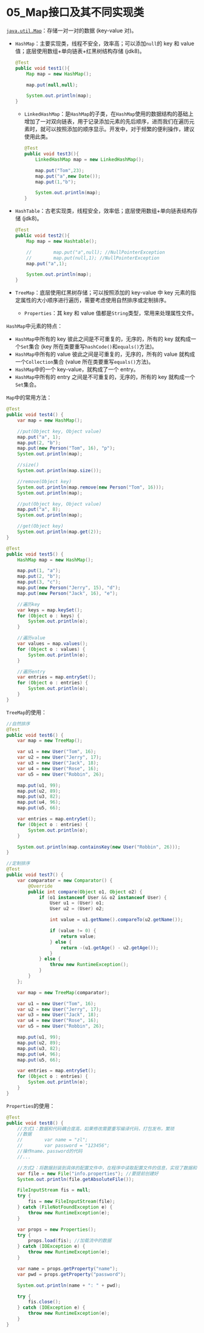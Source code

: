# 05_Map接口及其不同实现类

[`java.util.Map`](https://docs.oracle.com/javase/8/docs/api/java/util/Map.html)：存储一对一对的数据 (key-value 对)。

- `HashMap`：主要实现类，线程不安全，效率高；可以添加`null`的 key 和 value 值；底层使用数组+单向链表+红黑树结构存储 (jdk8)。

  ```java
  @Test
  public void test1(){
      Map map = new HashMap();
  
      map.put(null,null);
  
      System.out.println(map);
  }
  ```

  - `LinkedHashMap`：是`HashMap`的子类，在`HashMap`使用的数据结构的基础上增加了一对双向链表，用于记录添加元素的先后顺序，进而我们在遍历元素时，就可以按照添加的顺序显示。开发中，对于频繁的便利操作，建议使用此类。

    ```java
    @Test
    public void test3(){
        LinkedHashMap map = new LinkedHashMap();
    
        map.put("Tom",23);
        map.put("a",new Date());
        map.put(1,"b");
    
        System.out.println(map);
    }
    ```

- `HashTable`：古老实现类，线程安全，效率低；底层使用数组+单向链表结构存储 (jdk8)。

  ```java
  @Test
  public void test2(){
      Map map = new Hashtable();
  
      //        map.put("a",null); //NullPointerException
      //        map.put(null,1); //NullPointerException
      map.put("a",1);
  
      System.out.println(map);
  }
  ```

- `TreeMap`：底层使用红黑树存储；可以按照添加的 key-value 中 key 元素的指定属性的大小顺序进行遍历，需要考虑使用自然排序或定制排序。

  - `Properties`：其 key 和 value 值都是`String`类型，常用来处理属性文件。

`HashMap`中元素的特点：

- `HashMap`中所有的 key 彼此之间是不可重复的，无序的，所有的 key 就构成一个`Set`集合 (key 所在类要重写`hashCode()`和`equals()`方法)。
- `HashMap`中所有的 value 彼此之间是可重复的，无序的，所有的 value 就构成一个`Collection`集合 (value 所在类要重写`equals()`方法)。
- `HashMap`中的一个 key-value，就构成了一个 entry。
- `HashMap`中所有的 entry 之间是不可重复的，无序的，所有的 key 就构成一个`Set`集合。

`Map`中的常用方法：

```java
@Test
public void test4() {
    var map = new HashMap();

    //put(Object key, Object value)
    map.put("a", 1);
    map.put(2, "b");
    map.put(new Person("Tom", 16), "p");
    System.out.println(map);

    //size()
    System.out.println(map.size());

    //remove(Object key)
    System.out.println(map.remove(new Person("Tom", 16)));
    System.out.println(map);

    //put(Object key, Object value)
    map.put("a", 8);
    System.out.println(map);

    //get(Object key)
    System.out.println(map.get(2));
}

@Test
public void test5() {
    HashMap map = new HashMap();

    map.put(1, "a");
    map.put(2, "b");
    map.put(3, "c");
    map.put(new Person("Jerry", 15), "d");
    map.put(new Person("Jack", 16), "e");

    //遍历key
    var keys = map.keySet();
    for (Object o : keys) {
        System.out.println(o);
    }

    //遍历value
    var values = map.values();
    for (Object o : values) {
        System.out.println(o);
    }

    //遍历entry
    var entries = map.entrySet();
    for (Object o : entries) {
        System.out.println(o);
    }
}
```

`TreeMap`的使用：

```java
//自然排序
@Test
public void test6() {
    var map = new TreeMap();

    var u1 = new User("Tom", 16);
    var u2 = new User("Jerry", 17);
    var u3 = new User("Jack", 18);
    var u4 = new User("Rose", 16);
    var u5 = new User("Robbin", 26);

    map.put(u1, 99);
    map.put(u2, 89);
    map.put(u3, 82);
    map.put(u4, 96);
    map.put(u5, 66);

    var entries = map.entrySet();
    for (Object o : entries) {
        System.out.println(o);
    }

    System.out.println(map.containsKey(new User("Robbin", 26)));
}

//定制排序
@Test
public void test7() {
    var comparator = new Comparator() {
        @Override
        public int compare(Object o1, Object o2) {
            if (o1 instanceof User && o2 instanceof User) {
                User u1 = (User) o1;
                User u2 = (User) o2;

                int value = u1.getName().compareTo(u2.getName());

                if (value != 0) {
                    return value;
                } else {
                    return -(u1.getAge() - u2.getAge());
                }
            } else {
                throw new RuntimeException();
            }
        }
    };

    var map = new TreeMap(comparator);

    var u1 = new User("Tom", 16);
    var u2 = new User("Jerry", 17);
    var u3 = new User("Jack", 18);
    var u4 = new User("Rose", 16);
    var u5 = new User("Robbin", 26);

    map.put(u1, 99);
    map.put(u2, 89);
    map.put(u3, 82);
    map.put(u4, 96);
    map.put(u5, 66);

    var entries = map.entrySet();
    for (Object o : entries) {
        System.out.println(o);
    }
}
```

`Properties`的使用：

```java
@Test
public void test8() {
    //方式1：数据和代码耦合度高，如果修改需要重写编译代码，打包发布，繁琐
    //数据
    //        var name = "zl";
    //        var password = "123456";
    //操作name、password的代码
    //...

    //方式2：将数据封装到具体的配置文件中，在程序中读取配置文件的信息，实现了数据和代码的解耦，省去了重新编译打包的过程。
    var file = new File("info.properties"); //要提前创建好
    System.out.println(file.getAbsoluteFile());

    FileInputStream fis = null;
    try {
        fis = new FileInputStream(file);
    } catch (FileNotFoundException e) {
        throw new RuntimeException(e);
    }

    var props = new Properties();
    try {
        props.load(fis); //加载流中的数据
    } catch (IOException e) {
        throw new RuntimeException(e);
    }

    var name = props.getProperty("name");
    var pwd = props.getProperty("password");

    System.out.println(name + ": " + pwd);

    try {
        fis.close();
    } catch (IOException e) {
        throw new RuntimeException(e);
    }
}
```

